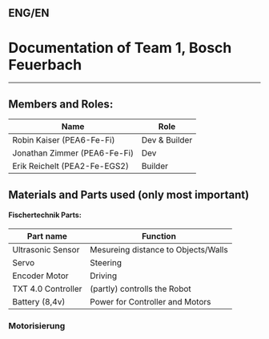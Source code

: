 ENG/EN
--- 
# Documentation of Team 1, Bosch Feuerbach
---

## Members and Roles:
|Name|Role|
|-|-|
|Robin Kaiser (PEA6-Fe-Fi)|Dev & Builder|
|Jonathan Zimmer (PEA6-Fe-Fi)|Dev|
|Erik Reichelt (PEA2-Fe-EGS2)|Builder|

## Materials and Parts used (only most important)
#### Fischertechnik Parts:
| Part name | Function |
| -         | -        |
| Ultrasonic Sensor | Mesureing distance to Objects/Walls |
| Servo | Steering |
| Encoder Motor | Driving |
| TXT 4.0 Controller | (partly) controlls the Robot |
| Battery (8,4v) | Power for Controller and Motors |

### Motorisierung

